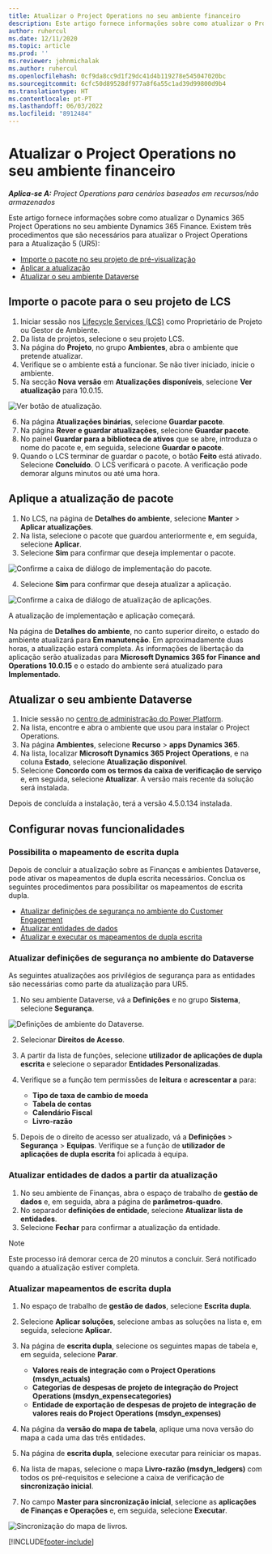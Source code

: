 ```yaml
---
title: Atualizar o Project Operations no seu ambiente financeiro
description: Este artigo fornece informações sobre como atualizar o Project Operations no seu ambiente Dynamics 365 Finance.
author: ruhercul
ms.date: 12/11/2020
ms.topic: article
ms.prod: ''
ms.reviewer: johnmichalak
ms.author: ruhercul
ms.openlocfilehash: 0cf9da8cc9d1f29dc41d4b119278e545047020bc
ms.sourcegitcommit: 6cfc50d89528df977a8f6a55c1ad39d99800d9b4
ms.translationtype: HT
ms.contentlocale: pt-PT
ms.lasthandoff: 06/03/2022
ms.locfileid: "8912484"
---
```

# <a name="update-project-operations-in-your-finance-environment"></a>Atualizar o Project Operations no seu ambiente financeiro

_**Aplica-se A:** Project Operations para cenários baseados em recursos/não armazenados_


Este artigo fornece informações sobre como atualizar o Dynamics 365 Project Operations no seu ambiente Dynamics 365 Finance. Existem três procedimentos que são necessários para atualizar o Project Operations para a Atualização 5 (UR5):

- [Importe o pacote no seu projeto de pré-visualização](#import)
- [Aplicar a atualização](#apply)
- [Atualizar o seu ambiente Dataverse](#update)

## <a name="import-the-package-into-your-lcs-project"></a><a name="import"></a>Importe o pacote para o seu projeto de LCS

1. Iniciar sessão nos [Lifecycle Services (LCS)](https://lcs.dynamics.com/) como Proprietário de Projeto ou Gestor de Ambiente.
2. Da lista de projetos, selecione o seu projeto LCS.
3. Na página do **Projeto**, no grupo **Ambientes**, abra o ambiente que pretende atualizar.
4. Verifique se o ambiente está a funcionar. Se não tiver iniciado, inicie o ambiente.
5. Na secção **Nova versão** em **Atualizações disponíveis**, selecione **Ver atualização** para 10.0.15.

![Ver botão de atualização.](media/view-update.png)

6. Na página **Atualizações binárias**, selecione **Guardar pacote**.
7. Na página **Rever e guardar atualizações**, selecione **Guardar pacote**.
8. No painel **Guardar para a biblioteca de ativos** que se abre, introduza o nome do pacote e, em seguida, selecione **Guardar o pacote**.
9. Quando o LCS terminar de guardar o pacote, o botão **Feito** está ativado. Selecione **Concluído**. O LCS verificará o pacote. A verificação pode demorar alguns minutos ou até uma hora.


## <a name="apply-the-package-update"></a><a name="apply"></a>Aplique a atualização de pacote

1. No LCS, na página de **Detalhes do ambiente**, selecione **Manter** > **Aplicar atualizações**.
2. Na lista, selecione o pacote que guardou anteriormente e, em seguida, selecione **Aplicar**.
3. Selecione **Sim** para confirmar que deseja implementar o pacote.

![Confirme a caixa de diálogo de implementação do pacote.](media/confirm-package-deployment.png)

4. Selecione **Sim** para confirmar que deseja atualizar a aplicação.

![Confirme a caixa de diálogo de atualização de aplicações.](media/confirm-application-update.png)

A atualização de implementação e aplicação começará. 

Na página de **Detalhes do ambiente**, no canto superior direito, o estado do ambiente atualizará para **Em manutenção**. Em aproximadamente duas horas, a atualização estará completa. As informações de libertação da aplicação serão atualizadas para **Microsoft Dynamics 365 for Finance and Operations 10.0.15** e o estado do ambiente será atualizado para **Implementado**.


## <a name="update-your-dataverse-environment"></a><a name="update"></a>Atualizar o seu ambiente Dataverse

1. Inicie sessão no [centro de administração do Power Platform](https://admin.powerplatform.com/).
2. Na lista, encontre e abra o ambiente que usou para instalar o Project Operations.
3. Na página **Ambientes**, selecione **Recurso** > **apps Dynamics 365**.
4. Na lista, localizar **Microsoft Dynamics 365 Project Operations**, e na coluna **Estado**, selecione **Atualização disponível**.
5. Selecione **Concordo com os termos da caixa de verificação de serviço** e, em seguida, selecione **Atualizar**. A versão mais recente da solução será instalada.

Depois de concluída a instalação, terá a versão 4.5.0.134 instalada.

## <a name="configure-new-features"></a>Configurar novas funcionalidades

### <a name="enable-dual-write-mapping"></a>Possibilita o mapeamento de escrita dupla

Depois de concluir a atualização sobre as Finanças e ambientes Dataverse, pode ativar os mapeamentos de dupla escrita necessários. Conclua os seguintes procedimentos para possibilitar os mapeamentos de escrita dupla.

- [Atualizar definições de segurança no ambiente do Customer Engagement](#security)
- [Atualizar entidades de dados](#refresh)
- [Atualizar e executar os mapeamentos de dupla escrita](#run)

### <a name="update-security-settings-on-the-dataverse-environment"></a><a name="security"></a>Atualizar definições de segurança no ambiente do Dataverse

As seguintes atualizações aos privilégios de segurança para as entidades são necessárias como parte da atualização para UR5.

1. No seu ambiente Dataverse, vá a **Definições** e no grupo **Sistema**, selecione **Segurança**.

![Definições de ambiente do Dataverse.](media/Picture21.png)

2. Selecionar **Direitos de Acesso**.
3. A partir da lista de funções, selecione **utilizador de aplicações de dupla escrita** e selecione o separador **Entidades Personalizadas**. 
4. Verifique se a função tem permissões de **leitura** e **acrescentar a** para:

      - **Tipo de taxa de cambio de moeda**
      - **Tabela de contas** 
      - **Calendário Fiscal** 
      - **Livro-razão**

5. Depois de o direito de acesso ser atualizado, vá a **Definições** > **Segurança** > **Equipas**. Verifique se a função de **utilizador de aplicações de dupla escrita** foi aplicada à equipa. 

### <a name="refresh-data-entities-from-the-update"></a><a name="refresh"></a>Atualizar entidades de dados a partir da atualização

1. No seu ambiente de Finanças, abra o espaço de trabalho de **gestão de dados** e, em seguida, abra a página de **parâmetros-quadro**.
2. No separador **definições de entidade**, selecione **Atualizar lista de entidades**.
3. Selecione **Fechar** para confirmar a atualização da entidade.

 > [!NOTE]
 > Este processo irá demorar cerca de 20 minutos a concluir. Será notificado quando a atualização estiver completa.

### <a name="update-dual-write-mappings"></a><a name="run"></a>Atualizar mapeamentos de escrita dupla

1. No espaço de trabalho de **gestão de dados**, selecione **Escrita dupla**.
2. Selecione **Aplicar soluções**, selecione ambas as soluções na lista e, em seguida, selecione **Aplicar**.
3. Na página de **escrita dupla**, selecione os seguintes mapas de tabela e, em seguida, selecione **Parar**.

    - **Valores reais de integração com o Project Operations (msdyn_actuals)**
    - **Categorias de despesas de projeto de integração do Project Operations (msdyn_expensecategories)**
    - **Entidade de exportação de despesas de projeto de integração de valores reais do Project Operations (msdyn_expenses)**

4. Na página da **versão do mapa de tabela**, aplique uma nova versão do mapa a cada uma das três entidades.
5. Na página de **escrita dupla**, selecione executar para reiniciar os mapas.
6. Na lista de mapas, selecione o mapa **Livro-razão (msdyn_ledgers)** com todos os pré-requisitos e selecione a caixa de verificação de **sincronização inicial**. 
7. No campo **Master para sincronização inicial**, selecione as **aplicações de Finanças e Operações** e, em seguida, selecione **Executar**.
 
 ![Sincronização do mapa de livros.](media/DW6.png)
 


[!INCLUDE[footer-include](../includes/footer-banner.md)]
